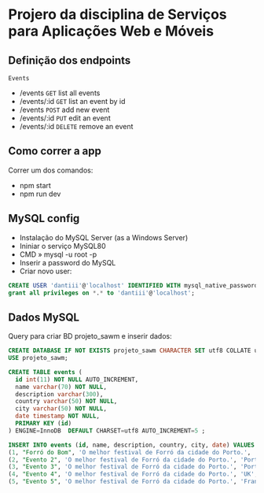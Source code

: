 # Projero da disciplina de Serviços para Aplicações Web e Móveis


## Definição dos endpoints


`Events`
- /events           `GET` list all events
- /events/:id       `GET` list an event by id
- /events           `POST` add new event
- /events/:id       `PUT` edit an event
- /events/:id       `DELETE` remove an event


## Como correr a app


Correr um dos comandos:
- npm start
- npm run dev


## MySQL config


- Instalação do MySQL Server (as a Windows Server)
- Ininiar o serviço MySQL80
- CMD » mysql -u root -p
- Inserir a password do MySQL
- Criar novo user:
```sql
CREATE USER 'dantiii'@'localhost' IDENTIFIED WITH mysql_native_password BY 'xpto';
grant all privileges on *.* to 'dantiii'@'localhost';
```


## Dados MySQL


Query para criar BD projeto_sawm e inserir dados:
```sql
CREATE DATABASE IF NOT EXISTS projeto_sawm CHARACTER SET utf8 COLLATE utf8_general_ci;
USE projeto_sawm;

CREATE TABLE events (
  id int(11) NOT NULL AUTO_INCREMENT,
  name varchar(70) NOT NULL,
  description varchar(300),
  country varchar(50) NOT NULL,
  city varchar(50) NOT NULL,
  date timestamp NOT NULL,
  PRIMARY KEY (id)
) ENGINE=InnoDB  DEFAULT CHARSET=utf8 AUTO_INCREMENT=5 ;

INSERT INTO events (id, name, description, country, city, date) VALUES
(1, "Forró do Bom", 'O melhor festival de Forró da cidade do Porto.', 'Portugal', 'Lisboa', '2022-06-27'),
(2, "Evento 2", 'O melhor festival de Forró da cidade do Porto.', 'Portugal', 'Lisboa', '2022-08-11'),
(3, "Evento 3", 'O melhor festival de Forró da cidade do Porto.', 'Portugal', 'Porto', '2022-08-15'),
(4, "Evento 4", 'O melhor festival de Forró da cidade do Porto.', 'UK', 'London', '2022-09-10'),
(5, "Evento 5", 'O melhor festival de Forró da cidade do Porto.', 'France', 'Paris', '2022-11-20');
```